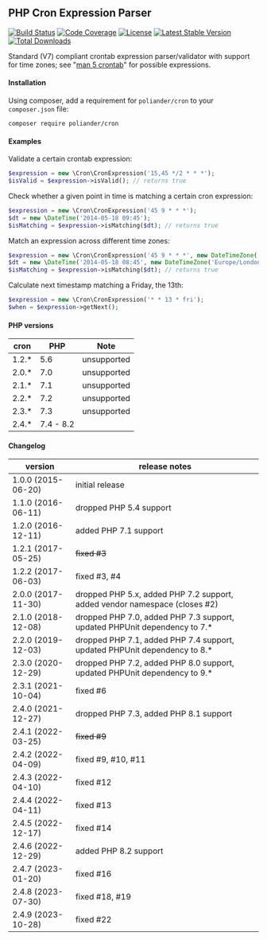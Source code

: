 ## PHP Cron Expression Parser

[![Build Status](https://scrutinizer-ci.com/g/poliander/cron/badges/build.png?b=main)](https://scrutinizer-ci.com/g/poliander/cron/build-status/main)
[![Code Coverage](https://scrutinizer-ci.com/g/poliander/cron/badges/coverage.png?b=main)](https://scrutinizer-ci.com/g/poliander/cron/?branch=main)
[![License](https://poser.pugx.org/poliander/cron/license)](https://www.gnu.org/licenses/gpl-3.0.en.html)
[![Latest Stable Version](https://poser.pugx.org/poliander/cron/v/stable)](https://packagist.org/packages/poliander/cron)
[![Total Downloads](https://poser.pugx.org/poliander/cron/downloads)](https://packagist.org/packages/poliander/cron)

Standard (V7) compliant crontab expression parser/validator with support for time zones; see "[man 5 crontab](http://www.unix.com/man-page/linux/5/crontab/)" for possible expressions.

#### Installation

Using composer, add a requirement for `poliander/cron` to your `composer.json` file:
```
composer require poliander/cron
```

#### Examples

Validate a certain crontab expression:
```php
$expression = new \Cron\CronExpression('15,45 */2 * * *');
$isValid = $expression->isValid(); // returns true
```

Check whether a given point in time is matching a certain cron expression:
```php
$expression = new \Cron\CronExpression('45 9 * * *');
$dt = new \DateTime('2014-05-18 09:45');
$isMatching = $expression->isMatching($dt); // returns true
```

Match an expression across different time zones:
```php
$expression = new \Cron\CronExpression('45 9 * * *', new DateTimeZone('Europe/Berlin'));
$dt = new \DateTime('2014-05-18 08:45', new DateTimeZone('Europe/London'));
$isMatching = $expression->isMatching($dt); // returns true
```

Calculate next timestamp matching a Friday, the 13th:
```php
$expression = new \Cron\CronExpression('* * 13 * fri');
$when = $expression->getNext();
```

#### PHP versions

| cron  | PHP       | Note        |
| ----- | --------- | ----------- |
| 1.2.* | 5.6       | unsupported |
| 2.0.* | 7.0       | unsupported |
| 2.1.* | 7.1       | unsupported |
| 2.2.* | 7.2       | unsupported |
| 2.3.* | 7.3       | unsupported |
| 2.4.* | 7.4 - 8.2 |             |

#### Changelog

| version | release notes |
| ------- | ------------- |
| 1.0.0 (2015-06-20) | initial release |
| 1.1.0 (2016-06-11) | dropped PHP 5.4 support |
| 1.2.0 (2016-12-11) | added PHP 7.1 support |
| 1.2.1 (2017-05-25) | ~~fixed #3~~ |
| 1.2.2 (2017-06-03) | fixed #3, #4 |
| 2.0.0 (2017-11-30) | dropped PHP 5.x, added PHP 7.2 support, added vendor namespace (closes #2) |
| 2.1.0 (2018-12-08) | dropped PHP 7.0, added PHP 7.3 support, updated PHPUnit dependency to 7.* |
| 2.2.0 (2019-12-03) | dropped PHP 7.1, added PHP 7.4 support, updated PHPUnit dependency to 8.* |
| 2.3.0 (2020-12-29) | dropped PHP 7.2, added PHP 8.0 support, updated PHPUnit dependency to 9.* |
| 2.3.1 (2021-10-04) | fixed #6 |
| 2.4.0 (2021-12-27) | dropped PHP 7.3, added PHP 8.1 support |
| 2.4.1 (2022-03-25) | ~~fixed #9~~ |
| 2.4.2 (2022-04-09) | fixed #9, #10, #11 |
| 2.4.3 (2022-04-10) | fixed #12 |
| 2.4.4 (2022-04-11) | fixed #13 |
| 2.4.5 (2022-12-17) | fixed #14 |
| 2.4.6 (2022-12-29) | added PHP 8.2 support |
| 2.4.7 (2023-01-20) | fixed #16 |
| 2.4.8 (2023-07-30) | fixed #18, #19 |
| 2.4.9 (2023-10-28) | fixed #22 |
